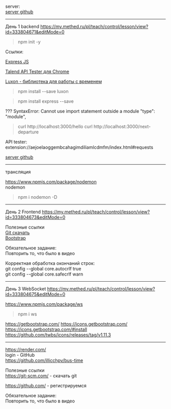server:  
[server github](https://github.com/illicchpv/bus-time)


---
День 1 backend
https://my.methed.ru/pl/teach/control/lesson/view?id=333804671&editMode=0

>npm init -y

Ссылки:  

[Express JS](https://expressjs.com/)

[Talend API Tester для Chrome](https://chromewebstore.google.com/detail/talend-api-tester-free-ed/aejoelaoggembcahagimdiliamlcdmfm)

[Luxon - библиотека для работы с временем](https://www.npmjs.com/package/luxon)

>npm install --save luxon

>npm install express --save

??? SyntaxError: Cannot use import statement outside a module
  "type": "module",

>curl http://localhost:3000/hello 
>curl http://localhost:3000/next-departure

API tester:  
extension://aejoelaoggembcahagimdiliamlcdmfm/index.html#requests

[server github](https://github.com/illicchpv/bus-time)

---
трансляция

https://www.npmjs.com/package/nodemon  
  nodemon
  >npm i nodemon -D

---
День 2 Frontend
https://my.methed.ru/pl/teach/control/lesson/view?id=333804673&editMode=0

Полезные ссылки  
 [Git скачать](https://git-scm.com/)  
 [Bootstrap](https://getbootstrap.com/)  

Обязательное задание:  
Повторить то, что было в видео  

Корректная обработка окончаний строк:  
git config --global core.autocrlf true  
git config --global core.safecrlf warn  

---
День 3 WebSocket
https://my.methed.ru/pl/teach/control/lesson/view?id=333804675&editMode=0

https://www.npmjs.com/package/ws
>npm i ws

https://getbootstrap.com/
https://icons.getbootstrap.com/
https://icons.getbootstrap.com/#install
https://github.com/twbs/icons/releases/tag/v1.11.3
<link rel="stylesheet" href="https://cdn.jsdelivr.net/npm/bootstrap-icons@1.11.3/font/bootstrap-icons.min.css">

---
https://render.com/  
  login - GitHub  
    https://github.com/illicchpv/bus-time


Полезные ссылки  
https://git-scm.com/ - скачать git  

https://github.com/ - регистрируемся  

Обязательное задание:  
Повторить то, что было в видео